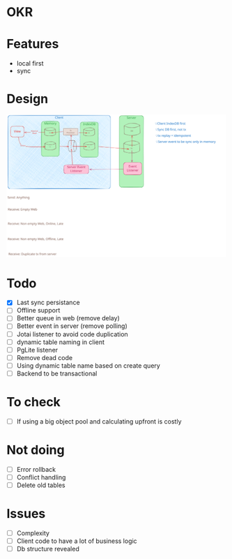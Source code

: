 # OKR

# Features

- local first
- sync

# Design

![image](./docs/okr-sync-localfirst.excalidraw.svg)

# Todo

- [x] Last sync persistance
- [ ] Offline support
- [ ] Better queue in web (remove delay)
- [ ] Better event in server (remove polling)
- [ ] Jotai listener to avoid code duplication
- [ ] dynamic table naming in client
- [ ] PgLite listener
- [ ] Remove dead code
- [ ] Using dynamic table name based on create query
- [ ] Backend to be transactional

# To check

- [ ] If using a big object pool and calculating upfront is costly

# Not doing

- [ ] Error rollback
- [ ] Conflict handling
- [ ] Delete old tables

# Issues

- [ ] Complexity
- [ ] Client code to have a lot of business logic
- [ ] Db structure revealed
